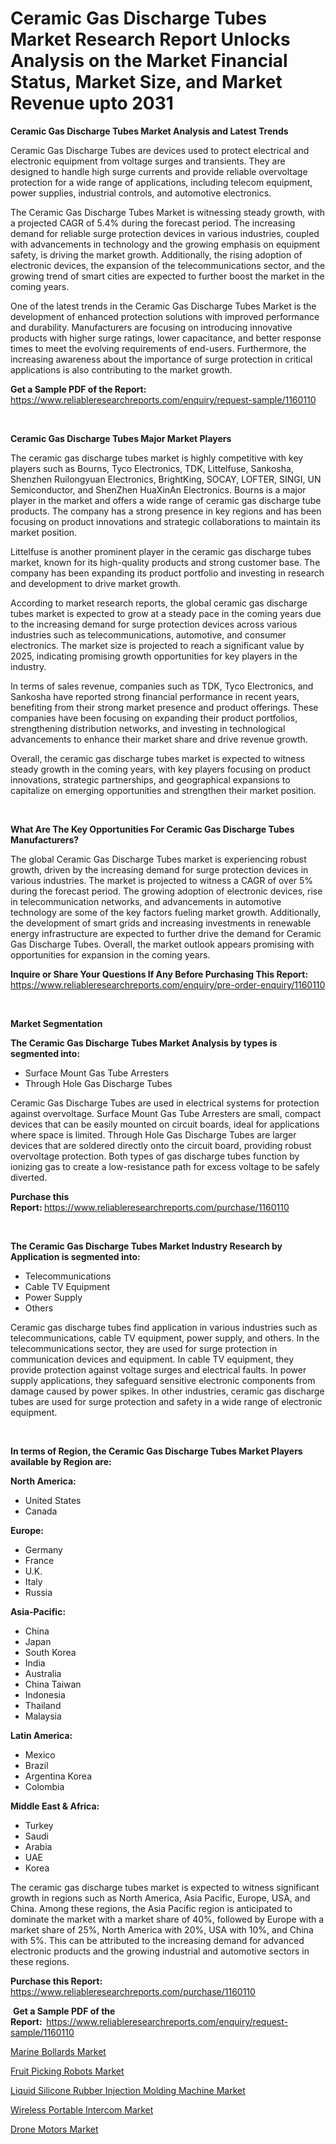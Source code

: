 <p><h1>Ceramic Gas Discharge Tubes Market Research Report Unlocks Analysis on the Market Financial Status, Market Size, and Market Revenue upto 2031</h1></p><p><strong>Ceramic Gas Discharge Tubes Market Analysis and Latest Trends</strong></p>
<p><p>Ceramic Gas Discharge Tubes are devices used to protect electrical and electronic equipment from voltage surges and transients. They are designed to handle high surge currents and provide reliable overvoltage protection for a wide range of applications, including telecom equipment, power supplies, industrial controls, and automotive electronics.</p><p>The Ceramic Gas Discharge Tubes Market is witnessing steady growth, with a projected CAGR of 5.4% during the forecast period. The increasing demand for reliable surge protection devices in various industries, coupled with advancements in technology and the growing emphasis on equipment safety, is driving the market growth. Additionally, the rising adoption of electronic devices, the expansion of the telecommunications sector, and the growing trend of smart cities are expected to further boost the market in the coming years.</p><p>One of the latest trends in the Ceramic Gas Discharge Tubes Market is the development of enhanced protection solutions with improved performance and durability. Manufacturers are focusing on introducing innovative products with higher surge ratings, lower capacitance, and better response times to meet the evolving requirements of end-users. Furthermore, the increasing awareness about the importance of surge protection in critical applications is also contributing to the market growth.</p></p>
<p><strong>Get a Sample PDF of the Report:&nbsp;</strong> <a href="https://www.reliableresearchreports.com/enquiry/request-sample/1160110">https://www.reliableresearchreports.com/enquiry/request-sample/1160110</a></p>
<p>&nbsp;</p>
<p><strong>Ceramic Gas Discharge Tubes Major Market Players</strong></p>
<p><p>The ceramic gas discharge tubes market is highly competitive with key players such as Bourns, Tyco Electronics, TDK, Littelfuse, Sankosha, Shenzhen Ruilongyuan Electronics, BrightKing, SOCAY, LOFTER, SINGI, UN Semiconductor, and ShenZhen HuaXinAn Electronics. Bourns is a major player in the market and offers a wide range of ceramic gas discharge tube products. The company has a strong presence in key regions and has been focusing on product innovations and strategic collaborations to maintain its market position.</p><p>Littelfuse is another prominent player in the ceramic gas discharge tubes market, known for its high-quality products and strong customer base. The company has been expanding its product portfolio and investing in research and development to drive market growth.</p><p>According to market research reports, the global ceramic gas discharge tubes market is expected to grow at a steady pace in the coming years due to the increasing demand for surge protection devices across various industries such as telecommunications, automotive, and consumer electronics. The market size is projected to reach a significant value by 2025, indicating promising growth opportunities for key players in the industry.</p><p>In terms of sales revenue, companies such as TDK, Tyco Electronics, and Sankosha have reported strong financial performance in recent years, benefiting from their strong market presence and product offerings. These companies have been focusing on expanding their product portfolios, strengthening distribution networks, and investing in technological advancements to enhance their market share and drive revenue growth.</p><p>Overall, the ceramic gas discharge tubes market is expected to witness steady growth in the coming years, with key players focusing on product innovations, strategic partnerships, and geographical expansions to capitalize on emerging opportunities and strengthen their market position.</p></p>
<p>&nbsp;</p>
<p><strong>What Are The Key Opportunities For Ceramic Gas Discharge Tubes Manufacturers?</strong></p>
<p><p>The global Ceramic Gas Discharge Tubes market is experiencing robust growth, driven by the increasing demand for surge protection devices in various industries. The market is projected to witness a CAGR of over 5% during the forecast period. The growing adoption of electronic devices, rise in telecommunication networks, and advancements in automotive technology are some of the key factors fueling market growth. Additionally, the development of smart grids and increasing investments in renewable energy infrastructure are expected to further drive the demand for Ceramic Gas Discharge Tubes. Overall, the market outlook appears promising with opportunities for expansion in the coming years.</p></p>
<p><strong>Inquire or Share Your Questions If Any Before Purchasing This Report:</strong> <a href="https://www.reliableresearchreports.com/enquiry/pre-order-enquiry/1160110">https://www.reliableresearchreports.com/enquiry/pre-order-enquiry/1160110</a></p>
<p>&nbsp;</p>
<p><strong>Market Segmentation</strong></p>
<p><strong>The Ceramic Gas Discharge Tubes Market Analysis by types is segmented into:</strong></p>
<p><ul><li>Surface Mount Gas Tube Arresters</li><li>Through Hole Gas Discharge Tubes</li></ul></p>
<p><p>Ceramic Gas Discharge Tubes are used in electrical systems for protection against overvoltage. Surface Mount Gas Tube Arresters are small, compact devices that can be easily mounted on circuit boards, ideal for applications where space is limited. Through Hole Gas Discharge Tubes are larger devices that are soldered directly onto the circuit board, providing robust overvoltage protection. Both types of gas discharge tubes function by ionizing gas to create a low-resistance path for excess voltage to be safely diverted.</p></p>
<p><strong>Purchase this Report:&nbsp;</strong><a href="https://www.reliableresearchreports.com/purchase/1160110">https://www.reliableresearchreports.com/purchase/1160110</a></p>
<p>&nbsp;</p>
<p><strong>The Ceramic Gas Discharge Tubes Market Industry Research by Application is segmented into:</strong></p>
<p><ul><li>Telecommunications</li><li>Cable TV Equipment</li><li>Power Supply</li><li>Others</li></ul></p>
<p><p>Ceramic gas discharge tubes find application in various industries such as telecommunications, cable TV equipment, power supply, and others. In the telecommunications sector, they are used for surge protection in communication devices and equipment. In cable TV equipment, they provide protection against voltage surges and electrical faults. In power supply applications, they safeguard sensitive electronic components from damage caused by power spikes. In other industries, ceramic gas discharge tubes are used for surge protection and safety in a wide range of electronic equipment.</p></p>
<p>&nbsp;</p>
<p><strong>In terms of Region, the Ceramic Gas Discharge Tubes Market Players available by Region are:</strong></p>
<p>
    <p> <strong> North America: </strong>
        <ul>
            <li>United States</li>
            <li>Canada</li>
        </ul>
        </p> 
    <p> <strong> Europe: </strong>
        <ul>
            <li>Germany</li>
            <li>France</li>
            <li>U.K.</li>
            <li>Italy</li>
            <li>Russia</li>
        </ul>
        </p> 
    <p> <strong> Asia-Pacific: </strong>
        <ul>
            <li>China</li>
            <li>Japan</li>
            <li>South Korea</li>
            <li>India</li>
            <li>Australia</li>
            <li>China Taiwan</li>
            <li>Indonesia</li>
            <li>Thailand</li>
            <li>Malaysia</li>
        </ul>
        </p> 
    <p> <strong> Latin America: </strong>
        <ul>
            <li>Mexico</li>
            <li>Brazil</li>
            <li>Argentina Korea</li>
            <li>Colombia</li>
        </ul>
        </p> 
    <p> <strong> Middle East & Africa: </strong>
        <ul>
            <li>Turkey</li>
            <li>Saudi</li>
            <li>Arabia</li>
            <li>UAE</li>
            <li>Korea</li>
        </ul>
    </p>
    </p>
<p><p>The ceramic gas discharge tubes market is expected to witness significant growth in regions such as North America, Asia Pacific, Europe, USA, and China. Among these regions, the Asia Pacific region is anticipated to dominate the market with a market share of 40%, followed by Europe with a market share of 25%, North America with 20%, USA with 10%, and China with 5%. This can be attributed to the increasing demand for advanced electronic products and the growing industrial and automotive sectors in these regions.</p></p>
<p><strong>Purchase this Report: </strong><a href="https://www.reliableresearchreports.com/purchase/1160110">https://www.reliableresearchreports.com/purchase/1160110</a></p>
<p>&nbsp;<strong>Get a Sample PDF of the Report:&nbsp;&nbsp;</strong><a href="https://www.reliableresearchreports.com/enquiry/request-sample/1160110">https://www.reliableresearchreports.com/enquiry/request-sample/1160110</a></p>
<p><strong></strong></p>
<p><p><a href="https://medium.com/@emmyrolfson1925/marine-bollards-market-report-reveals-the-latest-trends-and-growth-opportunities-of-this-market-60077d15e465">Marine Bollards Market</a></p><p><a href="https://medium.com/@emmyrolfson1925/fruit-picking-robots-market-size-and-market-trends-complete-industry-overview-2024-to-2031-83844b5c6238">Fruit Picking Robots Market</a></p><p><a href="https://medium.com/@emmyrolfson1925/liquid-silicone-rubber-injection-molding-machine-market-furnishes-information-on-market-share-9ce74238f349">Liquid Silicone Rubber Injection Molding Machine Market</a></p><p><a href="https://medium.com/@emmyrolfson1925/wireless-portable-intercom-market-share-evolution-and-market-growth-trends-2024-2031-f8c057254369">Wireless Portable Intercom Market</a></p><p><a href="https://medium.com/@emmyrolfson1925/drone-motors-market-research-report-its-history-and-forecast-2024-to-2031-1e8e1b667ac5">Drone Motors Market</a></p></p>